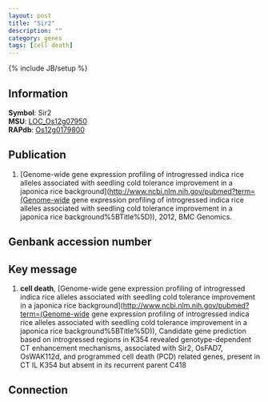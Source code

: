 ```yaml
---
layout: post
title: "Sir2"
description: ""
category: genes
tags: [cell death]
---
```

{% include JB/setup %}

## Information
__Symbol__: Sir2  
__MSU__: [LOC_Os12g07950](http://rice.plantbiology.msu.edu/cgi-bin/ORF_infopage.cgi?orf=LOC_Os12g07950)  
__RAPdb__: [Os12g0179800](http://rapdb.dna.affrc.go.jp/viewer/gbrowse_details/irgsp1?name=Os12g0179800)  

## Publication
1. [Genome-wide gene expression profiling of introgressed indica rice alleles associated with seedling cold tolerance improvement in a japonica rice background](http://www.ncbi.nlm.nih.gov/pubmed?term=(Genome-wide gene expression profiling of introgressed indica rice alleles associated with seedling cold tolerance improvement in a japonica rice background%5BTitle%5D)), 2012, BMC Genomics.

## Genbank accession number

## Key message
1. __cell death__, [Genome-wide gene expression profiling of introgressed indica rice alleles associated with seedling cold tolerance improvement in a japonica rice background](http://www.ncbi.nlm.nih.gov/pubmed?term=(Genome-wide gene expression profiling of introgressed indica rice alleles associated with seedling cold tolerance improvement in a japonica rice background%5BTitle%5D)),  Candidate gene prediction based on introgressed regions in K354 revealed genotype-dependent CT enhancement mechanisms, associated with Sir2, OsFAD7, OsWAK112d, and programmed cell death (PCD) related genes, present in CT IL K354 but absent in its recurrent parent C418

## Connection


